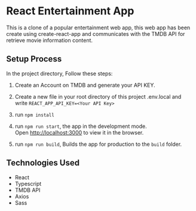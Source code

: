 
# React Entertainment App

This is a clone of a popular entertainment web app, this web app has been create using create-react-app and communicates with the TMDB API for retrieve movie information content.

## Setup Process

In the project directory, Follow these steps:

1. Create an Account on TMDB and generate your API KEY.

2. Create a new file in your root directory of this project .env.local and write `REACT_APP_API_KEY=<Your API Key>`

3. run `npm install`

4. run `npm run start`, the app in the development mode.\
Open [http://localhost:3000](http://localhost:3000) to view it in the browser.

5. run `npm run build`, Builds the app for production to the `build` folder.

## Technologies Used

* React
* Typescript
* TMDB API
* Axios
* Sass